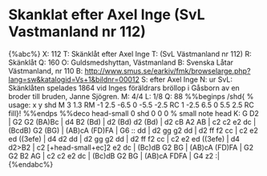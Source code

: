 # Skanklat efter Axel Inge (SvL Vastmanland nr 112)

{%abc%}
X: 112
T: Skänklåt efter Axel Inge
T: (SvL Västmanland nr 112)
R: Skänklåt
Q: 160
O: Guldsmedshyttan, Västmanland
B: Svenska Låtar Västmanland, nr 110
B: http://www.smus.se/earkiv/fmk/browselarge.php?lang=sw&katalogid=Vs+1&bildnr=00012
S: efter Axel Inge
N: ur SvL: Skänklåten spelades 1864 vid Inges föräldrars bröllop i Gåsborn av en broder till bruden, Janne Sjögren.
M: 4/4
L: 1/8
Q: 88
%%beginps
/shd{	% usage: x y shd
	M 3 1.3 RM
	-1 2.5 -6.5 0 -5.5 -2.5 RC
	1 -2.5 6.5 0 5.5 2.5 RC fill}!
%%endps
%%deco head-small 0 shd 0 0 0	% small note head
K: G
D2 | G2 G2 (BA)Bc | d4 B2 (Bd) | d2 (Bd) d2 (Bd) | d2 cB A2 AB |
c2 c2 e2 dc | (BcdB) G2 (BG) | (AB)cA (FD)FA | G6 ::
dd | d2 gg g2 dd | d2 ff f2 cc | c2 e2 ed ((3efe) |
d4 d2 dd | d2 gg g2 dd | d2 ff f2 cc | c2 e2 ed ((3efe) | 
d4 d2>B2 | c2 [+head-small+ec]2 e2 dc | (Bc)dB G2 BG | (AB)cA (FD)FA |
G2 G2 B2 AG | c2 c2 e2 dc | (Bc)dB G2 BG | (AB)cA FDFA | G4 z2 :|
{%endabc%}


